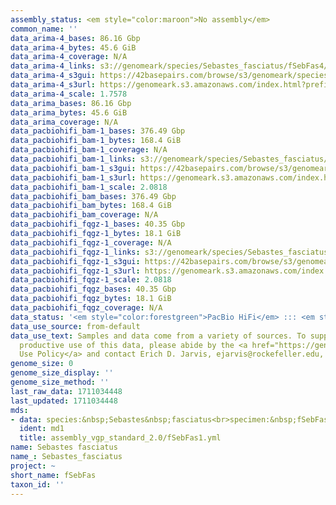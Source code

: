 ```yaml
---
assembly_status: <em style="color:maroon">No assembly</em>
common_name: ''
data_arima-4_bases: 86.16 Gbp
data_arima-4_bytes: 45.6 GiB
data_arima-4_coverage: N/A
data_arima-4_links: s3://genomeark/species/Sebastes_fasciatus/fSebFas4/genomic_data/arima/<br>
data_arima-4_s3gui: https://42basepairs.com/browse/s3/genomeark/species/Sebastes_fasciatus/fSebFas4/genomic_data/arima/
data_arima-4_s3url: https://genomeark.s3.amazonaws.com/index.html?prefix=species/Sebastes_fasciatus/fSebFas4/genomic_data/arima/
data_arima-4_scale: 1.7578
data_arima_bases: 86.16 Gbp
data_arima_bytes: 45.6 GiB
data_arima_coverage: N/A
data_pacbiohifi_bam-1_bases: 376.49 Gbp
data_pacbiohifi_bam-1_bytes: 168.4 GiB
data_pacbiohifi_bam-1_coverage: N/A
data_pacbiohifi_bam-1_links: s3://genomeark/species/Sebastes_fasciatus/fSebFas1/genomic_data/pacbio_hifi/<br>
data_pacbiohifi_bam-1_s3gui: https://42basepairs.com/browse/s3/genomeark/species/Sebastes_fasciatus/fSebFas1/genomic_data/pacbio_hifi/
data_pacbiohifi_bam-1_s3url: https://genomeark.s3.amazonaws.com/index.html?prefix=species/Sebastes_fasciatus/fSebFas1/genomic_data/pacbio_hifi/
data_pacbiohifi_bam-1_scale: 2.0818
data_pacbiohifi_bam_bases: 376.49 Gbp
data_pacbiohifi_bam_bytes: 168.4 GiB
data_pacbiohifi_bam_coverage: N/A
data_pacbiohifi_fqgz-1_bases: 40.35 Gbp
data_pacbiohifi_fqgz-1_bytes: 18.1 GiB
data_pacbiohifi_fqgz-1_coverage: N/A
data_pacbiohifi_fqgz-1_links: s3://genomeark/species/Sebastes_fasciatus/fSebFas1/genomic_data/pacbio_hifi/<br>
data_pacbiohifi_fqgz-1_s3gui: https://42basepairs.com/browse/s3/genomeark/species/Sebastes_fasciatus/fSebFas1/genomic_data/pacbio_hifi/
data_pacbiohifi_fqgz-1_s3url: https://genomeark.s3.amazonaws.com/index.html?prefix=species/Sebastes_fasciatus/fSebFas1/genomic_data/pacbio_hifi/
data_pacbiohifi_fqgz-1_scale: 2.0818
data_pacbiohifi_fqgz_bases: 40.35 Gbp
data_pacbiohifi_fqgz_bytes: 18.1 GiB
data_pacbiohifi_fqgz_coverage: N/A
data_status: '<em style="color:forestgreen">PacBio HiFi</em> ::: <em style="color:forestgreen">Arima</em>'
data_use_source: from-default
data_use_text: Samples and data come from a variety of sources. To support fair and
  productive use of this data, please abide by the <a href="https://genome10k.soe.ucsc.edu/data-use-policies/">Data
  Use Policy</a> and contact Erich D. Jarvis, ejarvis@rockefeller.edu, with any questions.
genome_size: 0
genome_size_display: ''
genome_size_method: ''
last_raw_data: 1711034448
last_updated: 1711034448
mds:
- data: species:&nbsp;Sebastes&nbsp;fasciatus<br>specimen:&nbsp;fSebFas1<br>projects:&nbsp;<br>&nbsp;&nbsp;-&nbsp;vgp<br>data_location:&nbsp;S3<br>release_to:&nbsp;S3<br>primary:&nbsp;s3://genomeark/species/Sebastes_fasciatus/fSebFas1/assembly_vgp_standard_2.0/fSebFas1.standard.pri.20231115.fasta.gz<br>haplotigs:&nbsp;s3://genomeark/species/Sebastes_fasciatus/fSebFas1/assembly_vgp_standard_2.0/fSebFas1.standard.alt.20231115.fasta.gz<br>pretext:&nbsp;s3://genomeark/species/Sebastes_fasciatus/fSebFas1/assembly_vgp_standard_2.0/evaluation/pri/pretext/fSebFas1_pri__s2.heatmap.pretext<br>kmer_spectra_img:&nbsp;s3://genomeark/species/Sebastes_fasciatus/fSebFas1/assembly_vgp_standard_2.0/evaluation/merqury/fSebFas1_png/<br>pacbio_read_dir:&nbsp;s3://genomeark/species/Sebastes_fasciatus/fSebFas1/genomic_data/pacbio_hifi/<br>pacbio_read_type:&nbsp;hifi<br>hic_read_dir:&nbsp;s3://genomeark/species/Sebastes_fasciatus/fSebFas4/genomic_data/arima/<br>pipeline:<br>&nbsp;&nbsp;-&nbsp;hifiasm&nbsp;(0.18.8+galaxy1)<br>&nbsp;&nbsp;-&nbsp;yahs&nbsp;(1.2a.2+galaxy1)<br>assembled_by_group:&nbsp;Rockefeller<br>notes:&nbsp;This&nbsp;was&nbsp;a&nbsp;primary/alternate&nbsp;assembly&nbsp;of&nbsp;fSebFas1.&nbsp;This&nbsp;individual&nbsp;did&nbsp;not&nbsp;have&nbsp;bionano&nbsp;data.&nbsp;The&nbsp;HiC&nbsp;data&nbsp;came&nbsp;from&nbsp;a&nbsp;different&nbsp;individual,&nbsp;fSebFas4.&nbsp;HiC&nbsp;scaffolding&nbsp;was&nbsp;performed&nbsp;with&nbsp;yahs.&nbsp;The&nbsp;HiC&nbsp;prep&nbsp;was&nbsp;Arima.&nbsp;After&nbsp;purging,&nbsp;merqury&nbsp;plots&nbsp;show&nbsp;some&nbsp;potential&nbsp;false&nbsp;duplications&nbsp;in&nbsp;the&nbsp;alternate&nbsp;assembly.&nbsp;These&nbsp;were&nbsp;not&nbsp;removed&nbsp;even&nbsp;after&nbsp;a&nbsp;second&nbsp;round&nbsp;of&nbsp;purging&nbsp;on&nbsp;the&nbsp;alternate&nbsp;assembly,&nbsp;so&nbsp;the&nbsp;original&nbsp;alternate&nbsp;assembly&nbsp;(i.e.,&nbsp;not&nbsp;twice-purged)&nbsp;is&nbsp;uploaded.&nbsp;
  ident: md1
  title: assembly_vgp_standard_2.0/fSebFas1.yml
name: Sebastes fasciatus
name_: Sebastes_fasciatus
project: ~
short_name: fSebFas
taxon_id: ''
---
```

